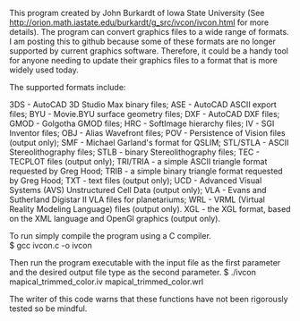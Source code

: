 This program created by John Burkardt of Iowa State University (See http://orion.math.iastate.edu/burkardt/g_src/ivcon/ivcon.html for more details).  The program can convert graphics files to a wide range of formats.  I am posting this to github because some of these formats are no longer supported by current graphics software.  Therefore, it could be a handy tool for anyone needing to update their graphics files to a format that is more widely used today. 

The supported formats include:

3DS - AutoCAD 3D Studio Max binary files;
ASE - AutoCAD ASCII export files;
BYU - Movie.BYU surface geometry files;
DXF - AutoCAD DXF files;
GMOD - Golgotha GMOD files;
HRC - SoftImage hierarchy files;
IV - SGI Inventor files;
OBJ - Alias Wavefront files;
POV - Persistence of Vision files (output only);
SMF - Michael Garland's format for QSLIM;
STL/STLA - ASCII Stereolithography files;
STLB - binary Stereolithography files;
TEC - TECPLOT files (output only);
TRI/TRIA - a simple ASCII triangle format requested by Greg Hood;
TRIB - a simple binary triangle format requested by Greg Hood;
TXT - text files (output only);
UCD - Advanced Visual Systems (AVS) Unstructured Cell Data (output only);
VLA - Evans and Sutherland Digistar II VLA files for planetariums;
WRL - VRML (Virtual Reality Modeling Language) files (output only).
XGL - the XGL format, based on the XML language and OpenGl graphics (output only).

To run simply compile the program using a C compiler.  
$ gcc ivcon.c -o ivcon

Then run the program executable with the input file as the first parameter and the desired output file type as the second parameter.
$ ./ivcon mapical_trimmed_color.iv mapical_trimmed_color.wrl

The writer of this code warns that these functions have not been rigorously tested so be mindful.
